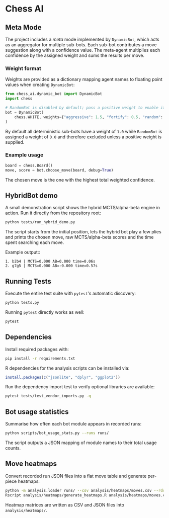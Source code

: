# Chess AI

## Meta Mode

The project includes a *meta* mode implemented by `DynamicBot`, which acts as an
aggregator for multiple sub-bots. Each sub-bot contributes a move suggestion
along with a confidence value.  The meta-agent multiplies each confidence by the
assigned weight and sums the results per move.

### Weight format

Weights are provided as a dictionary mapping agent names to floating point
values when creating `DynamicBot`:

```python
from chess_ai.dynamic_bot import DynamicBot
import chess

# RandomBot is disabled by default; pass a positive weight to enable it.
bot = DynamicBot(
    chess.WHITE, weights={"aggressive": 1.5, "fortify": 0.5, "random": 0.5}
)
```

By default all deterministic sub-bots have a weight of `1.0` while
`RandomBot` is assigned a weight of `0.0` and therefore excluded unless a
positive weight is supplied.

### Example usage

```python
board = chess.Board()
move, score = bot.choose_move(board, debug=True)
```

The chosen move is the one with the highest total weighted confidence.

## HybridBot demo

A small demonstration script shows the hybrid MCTS/alpha-beta engine in action.
Run it directly from the repository root:

```bash
python tests/run_hybrid_demo.py
```

The script starts from the initial position, lets the hybrid bot play a few
plies and prints the chosen move, raw MCTS/alpha-beta scores and the time spent
searching each move.

Example output::

```text
1. b2b4 | MCTS=0.000 AB=0.000 time=0.06s
2. g7g5 | MCTS=0.000 AB=-0.000 time=0.57s
```

## Running Tests

Execute the entire test suite with `pytest`'s automatic discovery:

```bash
python tests.py
```

Running `pytest` directly works as well:

```bash
pytest
```

## Dependencies

Install required packages with:

```bash
pip install -r requirements.txt
```

R dependencies for the analysis scripts can be installed via:

```r
install.packages(c("jsonlite", "dplyr", "ggplot2"))
```

Run the dependency import test to verify optional libraries are available:

```bash
pytest tests/test_vendor_imports.py -q
```


## Bot usage statistics

Summarise how often each bot module appears in recorded runs:

```bash
python scripts/bot_usage_stats.py --runs runs/
```

The script outputs a JSON mapping of module names to their total usage counts.

## Move heatmaps

Convert recorded run JSON files into a flat move table and generate per-piece
heatmaps:

```bash
python -m analysis.loader runs/ --csv analysis/heatmaps/moves.csv --rds analysis/heatmaps/moves.rds
Rscript analysis/heatmaps/generate_heatmaps.R analysis/heatmaps/moves.csv
```

Heatmap matrices are written as CSV and JSON files into `analysis/heatmaps/`.

